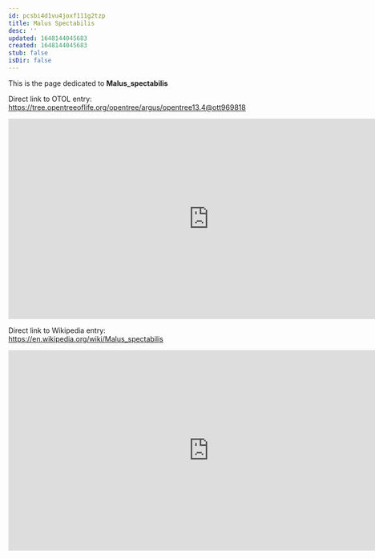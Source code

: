 ```yaml
---
id: pcsbi4d1vu4joxf111g2tzp
title: Malus Spectabilis
desc: ''
updated: 1648144045683
created: 1648144045683
stub: false
isDir: false
---
```

This is the page dedicated to **Malus_spectabilis**


Direct link to OTOL entry: https://tree.opentreeoflife.org/opentree/argus/opentree13.4@ott969818



<html>
    <body>
    <iframe src="https://tree.opentreeoflife.org/opentree/argus/opentree13.4@ott969818"
    width="800" height="400" frameborder="0" allowfullscreen> </iframe>
    </body>
</html>
    


Direct link to Wikipedia entry: https://en.wikipedia.org/wiki/Malus_spectabilis



<html>
    <body>
    <iframe src="https://en.wikipedia.org/wiki/Malus_spectabilis"
    width="800" height="400" frameborder="0" allowfullscreen> </iframe>
    </body>
</html>
    
